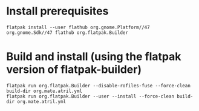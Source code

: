 # Install prerequisites
```
flatpak install --user flathub org.gnome.Platform//47 org.gnome.Sdk//47 flathub org.flatpak.Builder
```

# Build and install (using the flatpak version of flatpak-builder)
```
flatpak run org.flatpak.Builder --disable-rofiles-fuse --force-clean build-dir org.mate.atril.yml
flatpak run org.flatpak.Builder --user --install --force-clean build-dir org.mate.atril.yml
```
